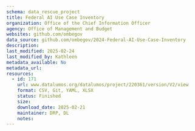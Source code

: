 ```yaml
---
schema: data_rescue_project 
title: Federal AI Use Case Inventory
organization: Office of the Chief Information Officer
agency: Office of Management and Budget
websites: github.com/ombegov
data_source: github.com/ombegov/2024-Federal-AI-Use-Case-Inventory
description: 
last_modified: 2025-02-24
last_modified_by: Kathleen
metadata_available: No
metadata_url: 
resources:
  - id: 171
    url: www.datalumos.org/datalumos/project/220361/version/V2/view
    format: CSV, Git, YAML, XLSX
    status: Finished
    size: 
    download_date: 2025-02-21
    maintainer: DRP, DL
    notes: 
---
```

